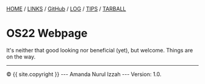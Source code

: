 ---
---
[HOME](https://github.com/amrul-hzz/os222/blob/master/index.md) / [LINKS](https://github.com/amrul-hzz/os222/blob/master/links.md) / [GitHub](https://github.com/amrul-hzz/os222) / [LOG](https://github.com/amrul-hzz/os222/blob/master/TXT/mylog.txt) / [TIPS]( ) / [TARBALL]( )

# OS22 Webpage

It's neither that good looking nor beneficial (yet), but welcome. Things are on the way. 

<hr>
© {{ site.copyright }} --- Amanda Nurul Izzah --- Version: 1.0.
